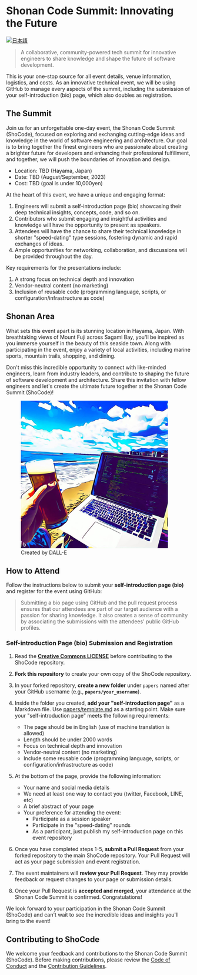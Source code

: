 # Shonan Code Summit: Innovating the Future

[![日本語](https://img.shields.io/badge/%F0%9F%87%AF%F0%9F%87%B5-日本語-white?style=plastic)](README_jp.md)

> A collaborative, community-powered tech summit for innovative engineers to
share knowledge and shape the future of software development.

This is your one-stop source for all event details, venue information,
logistics, and costs. As an innovative technical event, we will be using
GitHub to manage every aspects of the summit, including the submission of your
self-introduction (bio) page, which also doubles as registration.

## The Summit

Join us for an unforgettable one-day event, the Shonan Code Summit (ShoCode),
focused on exploring and exchanging cutting-edge ideas and knowledge in the
world of software engineering and architecture. Our goal is to bring together
the finest engineers who are passionate about creating a brighter future for
developers and enhancing their professional fulfillment, and together, we will
push the boundaries of innovation and design.

* Location: TBD (Hayama, Japan)
* Date: TBD (August/September, 2023)
* Cost: TBD (goal is under 10,000yen)

At the heart of this event, we have a unique and engaging format:

1. Engineers will submit a self-introduction page (bio) showcasing their deep
   technical insights, concepts, code, and so on.
1. Contributors who submit engaging and insightful activities and knowledge
   will have the opportunity to present as speakers.
1. Attendees will have the chance to share their technical knowledge in shorter
   "speed-dating" type sessions, fostering dynamic and rapid exchanges of ideas.
1. Ample opportunities for networking, collaboration, and discussions will be
   provided throughout the day.

Key requirements for the presentations include:

1. A strong focus on technical depth and innovation
1. Vendor-neutral content (no marketing)
1. Inclusion of reusable code (programming language, scripts, or
   configuration/infrastructure as code)

## Shonan Area

What sets this event apart is its stunning location in Hayama, Japan. With
breathtaking views of Mount Fuji across Sagami Bay, you'll be inspired as you
immerse yourself in the beauty of this seaside town. Along with participating
in the event, enjoy a variety of local activities, including marine sports,
mountain trails, shopping, and dining.

Don't miss this incredible opportunity to connect with like-minded engineers,
learn from industry leaders, and contribute to shaping the future of software
development and architecture. Share this invitation with fellow engineers and
let's create the ultimate future together at the Shonan Code Summit (ShoCode)!

<figure>
  <img src="resources/top_banner.jpg" alt="Shonan Code Summit"
title="Shonan Code Summit" width="400" height="400">
  <figcaption>Created by DALL-E</figcaption>
</figure>

## How to Attend

Follow the instructions below to submit your **self-introduction page (bio)**
and register for the event using GitHub:

> Submitting a bio page using GitHub and the pull request process ensures that
our attendees are part of our target audience with a passion for sharing
knowledge. It also creates a sense of community by associating the submissions
with the attendees' public GitHub profiles.

### Self-introduction Page (bio) Submission and Registration

1. Read the **[Creative Commons LICENSE](LICENSE)** before contributing to the
   ShoCode repository.
2. **Fork this repository** to create your own copy of the ShoCode repository.
3. In your forked repository, **create a new folder** under `papers` named
   after your GitHub username (e.g., **`papers/your_username`**).
4. Inside the folder you created, **add your "self-introduction page"** as a
   Markdown file. Use [papers/template.md](papers/template.md) as a starting
   point. Make sure your "self-introduction page" meets the following
   requirements:

    * The page should be in English (use of machine translation is allowed)
    * Length should be under 2000 words
    * Focus on technical depth and innovation
    * Vendor-neutral content (no marketing)
    * Include some reusable code (programming language, scripts, or
        configuration/infrastructure as code)

5. At the bottom of the page, provide the following information:

    * Your name and social media details
    * We need at least one way to contact you (twitter, Facebook, LINE, etc)
    * A brief abstract of your page
    * Your preference for attending the event:
      * Participate as a session speaker
      * Participate in the "speed-dating" rounds
      * As a participant, just publish my self-introduction page on this event
          repository

6. Once you have completed steps 1-5, **submit a Pull Request** from your
   forked repository to the main ShoCode repository. Your Pull Request will act
   as your page submission and event registration.
7. The event maintainers will **review your Pull Request**. They may provide
   feedback or request changes to your page or submission details.
8. Once your Pull Request is **accepted and merged**, your attendance at the
   Shonan Code Summit is confirmed. Congratulations!

We look forward to your participation in the Shonan Code Summit (ShoCode)
and can't wait to see the incredible ideas and insights you'll bring to the
event!

## Contributing to ShoCode

We welcome your feedback and contributions to the Shonan Code Summit (ShoCode).
Before making contributions, please review the
[Code of Conduct](CODE_OF_CONDUCT.md) and the
[Contribution Guidelines](CONTRIBUTING.md).
